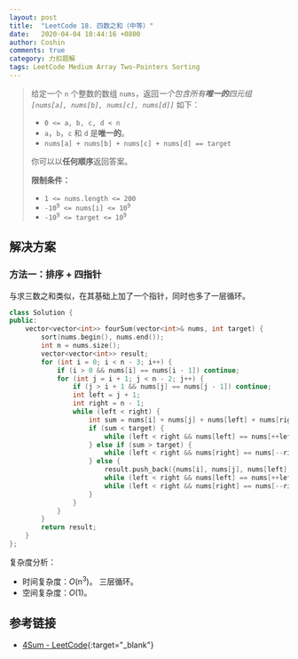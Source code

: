 ```yaml
---
layout: post
title:  "LeetCode 18. 四数之和（中等）"
date:   2020-04-04 10:44:16 +0800
author: Coshin
comments: true
category: 力扣题解
tags: LeetCode Medium Array Two-Pointers Sorting
---
```

> 给定一个 `n` 个整数的数组 `nums`，返回*一个包含所有**唯一的**四元组 `[nums[a], nums[b], nums[c], nums[d]]`* 如下：
> 
> * `0 <= a, b, c, d < n`
> * `a`，`b`，`c` 和 `d` 是**唯一的**。
> * `nums[a] + nums[b] + nums[c] + nums[d] == target`
> 
> 你可以以**任何顺序**返回答案。
> 
> **限制条件：**
> 
> * `1 <= nums.length <= 200`
> * <code>-10<sup>9</sup> <= nums[i] <= 10<sup>9</sup></code>
> * <code>-10<sup>9</sup> <= target <= 10<sup>9</sup></code>

## 解决方案

### 方法一：排序 + 四指针

与求三数之和类似，在其基础上加了一个指针，同时也多了一层循环。

```cpp
class Solution {
public:
    vector<vector<int>> fourSum(vector<int>& nums, int target) {
        sort(nums.begin(), nums.end());
        int n = nums.size();
        vector<vector<int>> result;
        for (int i = 0; i < n - 3; i++) {
            if (i > 0 && nums[i] == nums[i - 1]) continue;
            for (int j = i + 1; j < n - 2; j++) {
                if (j > i + 1 && nums[j] == nums[j - 1]) continue;
                int left = j + 1;
                int right = n - 1;
                while (left < right) {
                    int sum = nums[i] + nums[j] + nums[left] + nums[right];
                    if (sum < target) {
                        while (left < right && nums[left] == nums[++left]);
                    } else if (sum > target) {
                        while (left < right && nums[right] == nums[--right]);
                    } else {
                        result.push_back({nums[i], nums[j], nums[left], nums[right]});
                        while (left < right && nums[left] == nums[++left]);
                        while (left < right && nums[right] == nums[--right]);
                    }
                }
            }
        }
        return result;
    }
};
```

复杂度分析：
* 时间复杂度：*O*(n<sup>3</sup>)。
  三层循环。
* 空间复杂度：*O*(1)。

## 参考链接

* [4Sum - LeetCode](https://leetcode.com/problems/4sum/){:target="_blank"}
